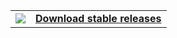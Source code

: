 <table border='0'>
<tr><td><img src='https://koti.kapsi.fi/~jpa/nanopb/download.png' /></td><td><b><a href='http://koti.kapsi.fi/~jpa/nanopb/download/'>Download stable releases</a></b></td></tr>
</table>